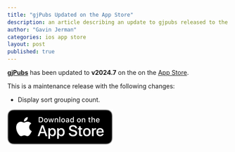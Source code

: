 ```yaml
---
title: "gjPubs Updated on the App Store"
description: an article describing an update to gjpubs released to the app store
author: "Gavin Jerman"
categories: ios app store
layout: post
published: true
---
```


[**gjPubs**](/gjPubs) has been updated to **v2024.7** on the on the [App Store](https://apps.apple.com/gb/app/gjice/id6475642254?platform=iphone).  


This is a maintenance release with the following changes:
- Display sort grouping count.

[![download](/images/Download_on_the_App_Store_Badge_US-UK_RGB_blk_092917.svg)](https://apps.apple.com/gb/app/gjice/id6475642254?platform=iphone)
